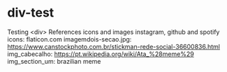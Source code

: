 # div-test
Testing &lt;div>
References
icons and images
instagram, github and spotify icons: flaticon.com
imagemdois-secao.jpg: https://www.canstockphoto.com.br/stickman-rede-social-36600836.html
img_cabecalho: https://pt.wikipedia.org/wiki/Ata_%28meme%29
img_section_um: brazilian meme
